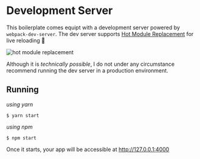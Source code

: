 # Development Server

This boilerplate comes equipt with a development server powered by `webpack-dev-server`. The dev server supports [Hot Module Replacement](https://webpack.github.io/docs/hot-module-replacement.html) for live reloading :tada:

![hot module replacement](http://imgur.com/6xGNQ3l.gif)

Although it is _technically possible_, I do not under any circumstance recommend running the dev server in a production environment.

## Running

_using yarn_

```
$ yarn start
```

_using npm_

```
$ npm start
```

Once it starts, your app will be accessible at http://127.0.0.1:4000
